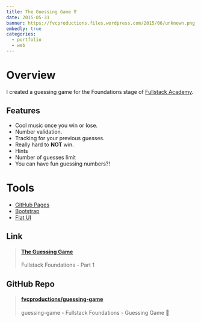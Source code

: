 ```yaml
---
title: The Guessing Game ⁉️
date: 2015-05-31
banner: https://fvcproductions.files.wordpress.com/2015/06/unknown.png
embedly: true
categories:
  - portfolio
  - web
---
```


# Overview

I created a guessing game for the Foundations stage of [Fullstack Academy](https://fullstackacademy.com).

## Features

* Cool music once you win or lose.
* Number validation.
* Tracking for your previous guesses.
* Really hard to **NOT** win.
* Hints
* Number of guesses limit
* You can have fun guessing numbers?!

# Tools

* [GitHub Pages](//pages.github.com/)
* [Bootstrap](//getbootstrap.com/)
* [Flat UI](//designmodo.github.io/Flat-UI/)

## Link

<blockquote class="embedly-card"><h4><a href="https://fvcproductions.github.io/guessing-game">The Guessing Game</a></h4><p>Fullstack Foundations - Part 1</p></blockquote>

## GitHub Repo

<blockquote class="embedly-card"><h4><a href="http://github.com/fvcproductions/guessing-game">fvcproductions/guessing-game</a></h4><p>guessing-game - Fullstack Foundations - Guessing Game 🎱</p></blockquote>
